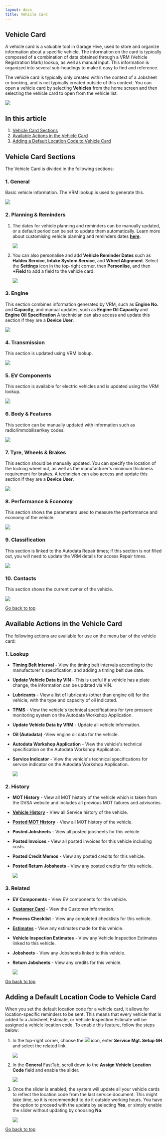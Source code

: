 ```yaml
---
layout: docs
title: Vehicle Card
---
```


<a name="top"></a>

## Vehicle Card
A vehicle card is a valuable tool in Garage Hive, used to store and organize information about a specific vehicle. The information on the card is typically composed of a combination of data obtained through a VRM (Vehicle Registration Mark) lookup, as well as manual input. This information is organized into several sub-headings to make it easy to find and reference. 

The vehicle card is typically only created within the context of a Jobsheet or booking, and is not typically created outside of this context.
You can open a vehicle card by selecting **Vehicles** from the home screen and then selecting the vehicle card to open from the vehicle list.

   ![](media/garagehive-vehicle-card0.png)

## In this article
1. [Vehicle Card Sections](#vehicle-card-sections)
2. [Available Actions in the Vehicle Card](#available-actions-in-the-vehicle-card)
3. [Adding a Default Location Code to Vehicle Card](#adding-a-default-location-code-to-vehicle-card)

## Vehicle Card Sections
The Vehicle Card is divided in the following sections:

### 1. General 
Basic vehicle information. The VRM lookup is used to generate this.

   ![](media/garagehive-vehicle-card1.png)

### 2. Planning & Reminders
1. The dates for vehicle planning and reminders can be manually updated, or a default period can be set to update them automatically. Learn more about customising vehicle planning and reminders dates [**here**](/docs/garagehive-customising-vehicle-reminder-dates.html "Customising Vehicle Reminder Dates").

   ![](media/garagehive-vehicle-card2.png)

2. You can also personalise and add **Vehicle Reminder Dates** such as **Haldex Service**, **Intake System Service**, and **Wheel Alignment**. Select the **Settings** icon in the top-right corner, then **Personlise**, and then **+Field** to add a field to the vehicle card.

   ![](media/garagehive-vehicle-card2a.png)

### 3. Engine 
This section combines information generated by VRM, such as **Engine No.** and **Capacity**, and manual updates, such as **Engine Oil Capacity** and **Engine Oil Specification** A technician can also access and update this section if they are a **Device User**.

   ![](media/garagehive-vehicle-card3.png)

### 4. Transmission 
This section is updated using VRM lookup. 

   ![](media/garagehive-vehicle-card4.png)

### 5. EV Components
This section is available for electric vehicles and is updated using the VRM lookup.

   ![](media/garagehive-vehicle-card4a.png)

### 6. Body & Features 
This section can be manually updated with information such as radio/immobiliser/key codes. 

   ![](media/garagehive-vehicle-card5.png)

### 7. Tyre, Wheels & Brakes
This section should be manually updated. You can specify the location of the locking wheel nut, as well as the manufacturer's minimum thickness requirement for brakes. A technician can also access and update this section if they are a **Device User**.

   ![](media/garagehive-vehicle-card6.png)

### 8. Performance & Economy 
This section shows the parameters used to measure the performance and economy of the vehicle.

   ![](media/garagehive-vehicle-card7.png)

### 9. Classification
This section is linked to the Autodata Repair times; if this section is not filled out, you will need to update the VRM details for access Repair times.

   ![](media/garagehive-vehicle-card8.png)

### 10. Contacts 
This section shows the current owner of the vehicle. 

   ![](media/garagehive-vehicle-card9.png)


[Go back to top](#top)

## Available Actions in the Vehicle Card
The following actions are available for use on the menu bar of the vehicle card:

### 1. Lookup 

   * **Timing Belt Interval** - View the timing belt intervals according to the manufacturer's specification, and adding a timing belt due date.
   * **Update Vehicle Data by VIN** - This is useful if a vehicle has a plate change, the information can be updated via VIN.
   * **Lubricants** - View a list of lubricants (other than engine oil) for the vehicle, with the type and capacity of oil indicated.
   * **TPMS** - View the vehicle's technical specifications for tyre pressure monitoring system on the Autodata Workshop Application.
   * **Update Vehicle Data by VRM** - Update all vehicle information.
   * **Oil (Autodata)** -View engine oil data for the vehicle.
   * **Autodata Workshop Application** - View the vehicle's technical specification on the Autodata Workshop Application.
   * **Service Indicator** - View the vehicle's technical specifications for service indicator on the Autodata Workshop Application.

      ![](media/garagehive-vehicle-card10.png)

### 2. History 

   * **MOT History** - View all MOT history of the vehicle which is taken from the DVSA website and includes all previous MOT failures and advisories. 
   * [**Vehicle History**](/docs/garagehive-service-history.html "Vehicle History") - View all Service history of the vehicle.
   * [**Posted MOT History**](/docs/garagehive-mot-history.html "MOT History") - View all MOT history of the vehicle. 
   * **Posted Jobsheets** - View all posted jobsheets for this vehicle.
   * **Posted Invoices** - View all posted invoices for this vehicle including costs. 
   * **Posted Credit Memos** - View any posted credits for this vehicle. 
   * **Posted Return Jobsheets** - View any posted credits for this vehicle. 

      ![](media/garagehive-vehicle-card11.png)

### 3. Related 

   * **EV Components** - View EV components for the vehicle.
   * [**Customer Card**](/docs/garagehive-create-a-customer-card.html "Customer Card") - View the Customer information.  
   * **Process Checklist** - View any completed checklists for this vehicle. 
   * [**Estimates**](/docs/garagehive-create-an-estimate.html "Estimates") - View any estimates made for this vehicle. 
   * **Vehicle Inspection Estimates** - View any Vehicle Inspection Estimates  linked to this vehicle.
   * **Jobsheets** - View any Jobsheets linked to this vehicle. 
   * **Return Jobsheets** - View any credits for this vehicle. 

      ![](media/garagehive-vehicle-card12.png)

   
   [Go back to top](#top)

## Adding a Default Location Code to Vehicle Card
When you set the default location code for a vehicle card, it allows for location-specific reminders to be sent. This means that every vehicle that is added to a Jobsheet, Estimate, or Vehicle Inspection Estimate will be assigned a vehicle location code. To enable this feature, follow the steps below:
1. In the top-right corner, choose the ![](media/search_icon.png) icon, enter **Service Mgt. Setup GH** and select the related link.

   ![](media/garagehive-vehicle-card13.png)

2. In the **General** FastTab, scroll down to the **Assign Vehicle Location Code** field and enable the slider.

   ![](media/garagehive-vehicle-card14.png)

3. Once the slider is enabled, the system will update all your vehicle cards to reflect the location code from the last service document. This might take time, so it is recommended to do it outside working hours. You have the option to proceed with the update by selecting **Yes**, or simply enable the slider without updating by choosing **No**.

   ![](media/garagehive-vehicle-card15.png)


[Go back to top](#top)